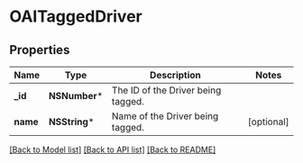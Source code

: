 # OAITaggedDriver

## Properties
Name | Type | Description | Notes
------------ | ------------- | ------------- | -------------
**_id** | **NSNumber*** | The ID of the Driver being tagged. | 
**name** | **NSString*** | Name of the Driver being tagged. | [optional] 

[[Back to Model list]](../README.md#documentation-for-models) [[Back to API list]](../README.md#documentation-for-api-endpoints) [[Back to README]](../README.md)


